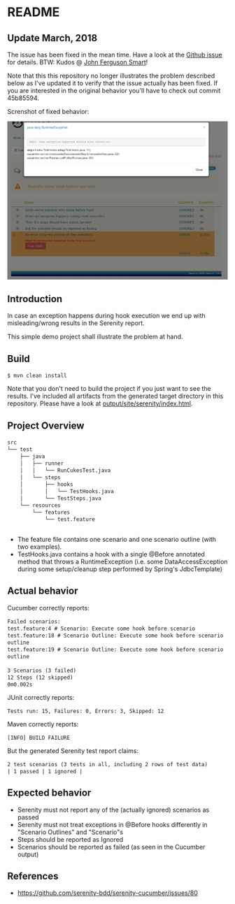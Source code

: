 # README

## Update March, 2018

The issue has been fixed in the mean time. Have a look at the
 [Github issue](https://github.com/serenity-bdd/serenity-cucumber/issues/80) for details. BTW: Kudos @ [John Ferguson Smart](https://github.com/wakaleo)!

Note that this this repository no longer illustrates the problem described below as I've updated it to verify that the 
issue actually has been fixed. If you are interested in the original behavior you'll have to check out commit 45b85594.

Screnshot of fixed behavior:

![Screenshot of fixed report](https://raw.githubusercontent.com/datentyp/bugs-cucumber-hooks-and-serenity-report/master/output/fixed-report-screenshot.jpg)

## Introduction

In case an exception happens during hook execution we end up with misleading/wrong results in the Serenity report.

This simple demo project shall illustrate the problem at hand.

## Build

```
$ mvn clean install
```

Note that you don't need to build the project if you just want to see the results. I've included all artifacts from
 the generated target  directory in this repository. Please have a look at [output/site/serenity/index.html](https://rawgit.com/datentyp/bugs-cucumber-hooks-and-serenity-report/master/output/site/serenity/index.html).

## Project Overview 

```
src
└── test
    ├── java
    │   ├── runner
    │   │   └── RunCukesTest.java
    │   └── steps
    │       ├── hooks
    │       │   └── TestHooks.java
    │       └── TestSteps.java
    └── resources
        └── features
            └── test.feature


```

 * The feature file contains one scenario and one scenario outline (with two examples).
 * TestHooks.java contains a hook with a single @Before annotated method that throws a RuntimeException
   (i.e. some DataAccessException during some setup/cleanup step performed by Spring's JdbcTemplate) 


## Actual behavior

Cucumber correctly reports:

```
Failed scenarios:
test.feature:4 # Scenario: Execute some hook before scenario
test.feature:18 # Scenario Outline: Execute some hook before scenario outline
test.feature:19 # Scenario Outline: Execute some hook before scenario outline

3 Scenarios (3 failed)
12 Steps (12 skipped)
0m0.002s
```

JUnit correctly reports:

```
Tests run: 15, Failures: 0, Errors: 3, Skipped: 12
```
Maven correctly reports:

```
[INFO] BUILD FAILURE
```

But the generated Serenity test report claims:

```
2 test scenarios (3 tests in all, including 2 rows of test data)
| 1 passed | 1 ignored | 
```

## Expected behavior

* Serenity must not report any of the (actually ignored) scenarios as passed
* Serenity must not treat exceptions in @Before hooks differently in "Scenario Outlines" and "Scenario"s
* Steps should be reported as Ignored
* Scenarios should be reported as failed (as seen in the Cucumber output)


## References

 * https://github.com/serenity-bdd/serenity-cucumber/issues/80